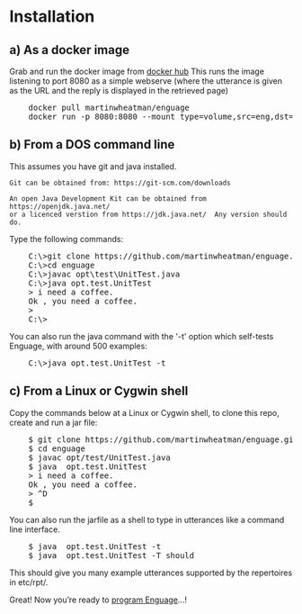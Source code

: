# Installation

## a) As a docker image

Grab and run the docker image from
[docker hub](https://hub.docker.com/r/martinwheatman/enguage)
This runs the image listening to port 8080 as a simple webserve (where the utterance is given as the URL and the reply is displayed in the retrieved page)

<pre>
    docker pull martinwheatman/enguage
    docker run -p 8080:8080 --mount type=volume,src=eng,dst=/var/local/eng
</pre>

## b) From a DOS command line

This assumes you have git and java installed.

    Git can be obtained from: https://git-scm.com/downloads

    An open Java Development Kit can be obtained from https://openjdk.java.net/
    or a licenced verstion from https://jdk.java.net/  Any version should do.

Type the following commands:

<pre>
    C:\>git clone https://github.com/martinwheatman/enguage.git
    C:\>cd enguage
    C:\>javac opt\test\UnitTest.java
    C:\>java opt.test.UnitTest
    > i need a coffee.
    Ok , you need a coffee.
    > <Crt-Z>
    C:\>
</pre>

You can also run the java command with the '-t' option which self-tests Enguage,
with around 500 examples:

<pre>
    C:\>java opt.test.UnitTest -t
</pre>

## c) From a Linux or Cygwin shell

Copy the commands below at a Linux or Cygwin shell, to clone this repo,
create and run a jar file:

<pre>
    $ git clone https://github.com/martinwheatman/enguage.git
    $ cd enguage
    $ javac opt/test/UnitTest.java
    $ java  opt.test.UnitTest
    > i need a coffee.
    Ok , you need a coffee.
    > ^D
    $
</pre>

You can also run the jarfile as a shell to type in utterances like a
command line interface.

<pre>
    $ java  opt.test.UnitTest -t
    $ java  opt.test.UnitTest -T should
</pre>

This should give you many example utterances supported by the repertoires
in etc/rpt/.

Great!
Now you’re ready to [program Enguage](./programming.md)…!
